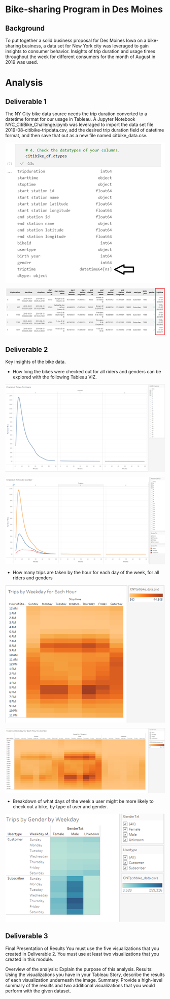 # Bike-sharing Program in Des Moines
## Background
To put together a solid business proposal for Des Moines Iowa on a bike-sharing business, a data set for New York city was leveraged to gain insights to consumer behavior.  Insights of trip duration and usage times throughout the week for different consumers for the month of August in 2019 was used.

# Analysis
## Deliverable 1 
The NY City bike data source needs the trip duration converted to a datetime format for our usage in Tableau.  A Jupyter Notebook NYC_CitiBike_Challenge.ipynb was leveraged to import the data set file 2019-08-citibike-tripdata.csv, add the desired trip duration field of datetime format, and then save that out as a new file named citbike_data.csv.

![alt text](https://github.com/jj2773/bikesharing/blob/main/images/deliverable1_tripduration_datetime.png)

![alt text](https://github.com/jj2773/bikesharing/blob/main/citibike_df_head_image.PNG)

## Deliverable 2
Key insights of the bike data.

* How long the bikes were checked out for all riders and genders can be explored with the following Tableau VIZ.

![alt text](https://github.com/jj2773/bikesharing/blob/main/images/deliv2_checkout_times_for_users.PNG)

![alt text](https://github.com/jj2773/bikesharing/blob/main/images/deliv2_checkout_times_for_users_gender.PNG)

* How many trips are taken by the hour for each day of the week, for all riders and genders

![alt text](https://github.com/jj2773/bikesharing/blob/main/images/deliv2_tripsbyweekday_byhr.PNG)

![alt text](https://github.com/jj2773/bikesharing/blob/main/images/deliv2_tripsbyweekday_byhr_bygender.PNG)

* Breakdown of what days of the week a user might be more likely to check out a bike, by type of user and gender.

![alt text](https://github.com/jj2773/bikesharing/blob/main/images/deliv2_tripsbygender_byweekday.PNG)

## Deliverable 3
Final Presentation of Results
You must use the five visualizations that you created in Deliverable 2.
You must use at least two visualizations that you created in this module.


Overview of the analysis: Explain the purpose of this analysis.
Results: Using the visualizations you have in your Tableau Story, describe the results of each visualization underneath the image.
Summary: Provide a high-level summary of the results and two additional visualizations that you would perform with the given dataset.